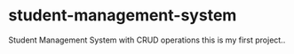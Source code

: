 # student-management-system
Student Management System with CRUD operations
this is my first project..